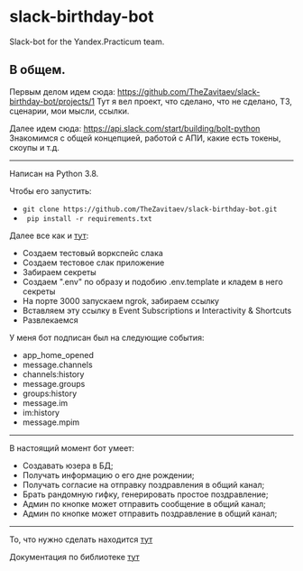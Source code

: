 # slack-birthday-bot
Slack-bot for the Yandex.Practicum team.

## В общем.
Первым делом идем сюда: https://github.com/TheZavitaev/slack-birthday-bot/projects/1
Тут я вел проект, что сделано, что не сделано, ТЗ, сценарии, мои мысли, ссылки.

Далее идем сюда: https://api.slack.com/start/building/bolt-python
Знакомимся с общей концепцией, работой с АПИ, какие есть токены, скоупы и т.д.

___
Написан на Python 3.8.

Чтобы его запустить:
* ```git clone https://github.com/TheZavitaev/slack-birthday-bot.git```
* ``` pip install -r requirements.txt```

Далее все как и [тут](https://api.slack.com/start/building/bolt-python):
* Создаем тестовый воркспейс слака 
* Создаем тестовое слак приложение
* Забираем секреты 
* Создаем ".env" по образу и подобию .env.template и кладем в него секреты
* На порте 3000 запускаем ngrok, забираем ссылку
* Вставляем эту ссылку в Event Subscriptions и Interactivity & Shortcuts
* Развлекаемся

У меня бот подписан был на следующие события:
* app_home_opened
* message.channels
* channels:history
* message.groups
* groups:history
* message.im
* im:history
* message.mpim

___
В настоящий момент бот умеет:
* Создавать юзера в БД;
* Получать информацию о его дне рождении;
* Получать согласие на отправку поздравления в общий канал;
* Брать рандомную гифку, генерировать простое поздравление;
* Админ по кнопке может отправить сообщение в общий канал;
* Админ по кнопке может отправить поздравление в общий канал;
___
То, что нужно сделать находится [тут](https://github.com/TheZavitaev/slack-birthday-bot/projects/1)

Документация по библиотеке [тут](https://slack.dev/bolt-python/concepts)
